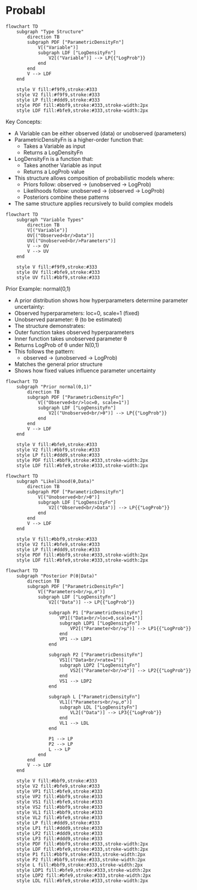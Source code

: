 # Probabl

```mermaid
flowchart TD
    subgraph "Type Structure"
        direction TB
        subgraph PDF ["ParametricDensityFn"]
            V[("Variable")]
            subgraph LDF ["LogDensityFn"]
                V2[("Variable")] --> LP{{"LogProb"}}
            end
        end
        V --> LDF
    end

    style V fill:#f9f9,stroke:#333
    style V2 fill:#f9f9,stroke:#333
    style LP fill:#ddd9,stroke:#333
    style PDF fill:#bbf9,stroke:#333,stroke-width:2px
    style LDF fill:#bfe9,stroke:#333,stroke-width:2px
```

Key Concepts:
- A Variable can be either observed (data) or unobserved (parameters)
- ParametricDensityFn is a higher-order function that:
  - Takes a Variable as input
  - Returns a LogDensityFn
- LogDensityFn is a function that:
  - Takes another Variable as input
  - Returns a LogProb value
- This structure allows composition of probabilistic models where:
  - Priors follow: observed → (unobserved → LogProb)
  - Likelihoods follow: unobserved → (observed → LogProb)
  - Posteriors combine these patterns
- The same structure applies recursively to build complex models

```mermaid
flowchart TD
    subgraph "Variable Types"
        direction TB
        V[("Variable")]
        OV[("Observed<br/>Data")]
        UV[("Unobserved<br/>Parameters")]
        V --> OV
        V --> UV
    end

    style V fill:#f9f9,stroke:#333
    style OV fill:#bfe9,stroke:#333
    style UV fill:#bbf9,stroke:#333
```

Prior Example: normal(0,1)
- A prior distribution shows how hyperparameters determine parameter uncertainty:
- Observed hyperparameters: loc=0, scale=1 (fixed)
- Unobserved parameter: θ (to be estimated)
- The structure demonstrates:
- Outer function takes observed hyperparameters
- Inner function takes unobserved parameter θ
- Returns LogProb of θ under N(0,1)
- This follows the pattern:
  - observed → (unobserved → LogProb)
- Matches the general prior structure
- Shows how fixed values influence parameter uncertainty

```mermaid
flowchart TD
    subgraph "Prior normal(0,1)"
        direction TB
        subgraph PDF ["ParametricDensityFn"]
            V[("Observed<br/>loc=0, scale=1")]
            subgraph LDF ["LogDensityFn"]
                V2[("Unobserved<br/>θ")] --> LP{{"LogProb"}}
            end
        end
        V --> LDF
    end

    style V fill:#bfe9,stroke:#333
    style V2 fill:#bbf9,stroke:#333
    style LP fill:#ddd9,stroke:#333
    style PDF fill:#bbf9,stroke:#333,stroke-width:2px
    style LDF fill:#bfe9,stroke:#333,stroke-width:2px
```

```mermaid
flowchart TD
    subgraph "Likelihood(θ,Data)"
        direction TB
        subgraph PDF ["ParametricDensityFn"]
            V[("Unobserved<br/>θ")]
            subgraph LDF ["LogDensityFn"]
                V2[("Observed<br/>Data")] --> LP{{"LogProb"}}
            end
        end
        V --> LDF
    end

    style V fill:#bbf9,stroke:#333
    style V2 fill:#bfe9,stroke:#333
    style LP fill:#ddd9,stroke:#333
    style PDF fill:#bbf9,stroke:#333,stroke-width:2px
    style LDF fill:#bfe9,stroke:#333,stroke-width:2px
```

```mermaid
flowchart TD
    subgraph "Posterior P(θ|Data)"
        direction TB
        subgraph PDF ["ParametricDensityFn"]
            V[("Parameters<br/>μ,σ")]
            subgraph LDF ["LogDensityFn"]
                V2[("Data")] --> LP{{"LogProb"}}
                
                subgraph P1 ["ParametricDensityFn"]
                    VP1[("Data<br/>loc=0,scale=1")]
                    subgraph LDP1 ["LogDensityFn"]
                        VP2[("Parameter<br/>μ")] --> LP1{{"LogProb"}}
                    end
                    VP1 --> LDP1
                end

                subgraph P2 ["ParametricDensityFn"]
                    VS1[("Data<br/>rate=1")]
                    subgraph LDP2 ["LogDensityFn"]
                        VS2[("Parameter<br/>σ")] --> LP2{{"LogProb"}}
                    end
                    VS1 --> LDP2
                end

                subgraph L ["ParametricDensityFn"]
                    VL1[("Parameters<br/>μ,σ")]
                    subgraph LDL ["LogDensityFn"]
                        VL2[("Data")] --> LP3{{"LogProb"}}
                    end
                    VL1 --> LDL
                end

                P1 --> LP
                P2 --> LP
                L --> LP
            end
        end
        V --> LDF
    end

    style V fill:#bbf9,stroke:#333
    style V2 fill:#bfe9,stroke:#333
    style VP1 fill:#bfe9,stroke:#333
    style VP2 fill:#bbf9,stroke:#333
    style VS1 fill:#bfe9,stroke:#333
    style VS2 fill:#bbf9,stroke:#333
    style VL1 fill:#bbf9,stroke:#333
    style VL2 fill:#bfe9,stroke:#333
    style LP fill:#ddd9,stroke:#333
    style LP1 fill:#ddd9,stroke:#333
    style LP2 fill:#ddd9,stroke:#333
    style LP3 fill:#ddd9,stroke:#333
    style PDF fill:#bbf9,stroke:#333,stroke-width:2px
    style LDF fill:#bfe9,stroke:#333,stroke-width:2px
    style P1 fill:#bbf9,stroke:#333,stroke-width:2px
    style P2 fill:#bbf9,stroke:#333,stroke-width:2px
    style L fill:#bbf9,stroke:#333,stroke-width:2px
    style LDP1 fill:#bfe9,stroke:#333,stroke-width:2px
    style LDP2 fill:#bfe9,stroke:#333,stroke-width:2px
    style LDL fill:#bfe9,stroke:#333,stroke-width:2px
```

